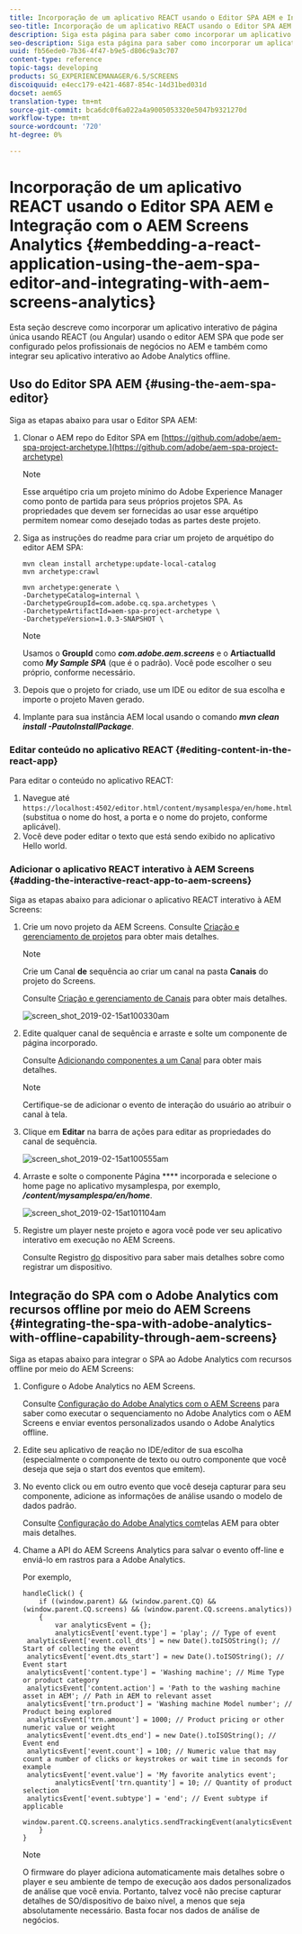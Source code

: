 ```yaml
---
title: Incorporação de um aplicativo REACT usando o Editor SPA AEM e Integração com o AEM Screens Analytics
seo-title: Incorporação de um aplicativo REACT usando o Editor SPA AEM e Integração com o AEM Screens Analytics
description: Siga esta página para saber como incorporar um aplicativo interativo de página única usando REACT (ou Angular) usando o editor AEM SPA que pode ser configurado pelos profissionais de negócios no AEM e também como integrar seu aplicativo interativo ao Adobe Analytics offline.
seo-description: Siga esta página para saber como incorporar um aplicativo interativo de página única usando REACT (ou Angular) usando o editor AEM SPA que pode ser configurado pelos profissionais de negócios no AEM e também como integrar seu aplicativo interativo ao Adobe Analytics offline.
uuid: fb56ede0-7b36-4f47-b9e5-d806c9a3c707
content-type: reference
topic-tags: developing
products: SG_EXPERIENCEMANAGER/6.5/SCREENS
discoiquuid: e4ecc179-e421-4687-854c-14d31bed031d
docset: aem65
translation-type: tm+mt
source-git-commit: bca6dc0f6a022a4a9005053320e5047b9321270d
workflow-type: tm+mt
source-wordcount: '720'
ht-degree: 0%

---
```



# Incorporação de um aplicativo REACT usando o Editor SPA AEM e Integração com o AEM Screens Analytics {#embedding-a-react-application-using-the-aem-spa-editor-and-integrating-with-aem-screens-analytics}

Esta seção descreve como incorporar um aplicativo interativo de página única usando REACT (ou Angular) usando o editor AEM SPA que pode ser configurado pelos profissionais de negócios no AEM e também como integrar seu aplicativo interativo ao Adobe Analytics offline.

## Uso do Editor SPA AEM {#using-the-aem-spa-editor}

Siga as etapas abaixo para usar o Editor SPA AEM:

1. Clonar o AEM repo do Editor SPA em [https://github.com/adobe/aem-spa-project-archetype.](https://github.com/adobe/aem-spa-project-archetype)

   >[!NOTE]
   >
   >Esse arquétipo cria um projeto mínimo do Adobe Experience Manager como ponto de partida para seus próprios projetos SPA. As propriedades que devem ser fornecidas ao usar esse arquétipo permitem nomear como desejado todas as partes deste projeto.

1. Siga as instruções do readme para criar um projeto de arquétipo do editor AEM SPA:

   ```
   mvn clean install archetype:update-local-catalog
   mvn archetype:crawl
   
   mvn archetype:generate \
   -DarchetypeCatalog=internal \
   -DarchetypeGroupId=com.adobe.cq.spa.archetypes \
   -DarchetypeArtifactId=aem-spa-project-archetype \
   -DarchetypeVersion=1.0.3-SNAPSHOT \
   ```

   >[!NOTE]
   >
   >Usamos o **GroupId** como ***com.adobe.aem.screens*** e o **ArtiactualId** como ***My Sample SPA*** (que é o padrão). Você pode escolher o seu próprio, conforme necessário.

1. Depois que o projeto for criado, use um IDE ou editor de sua escolha e importe o projeto Maven gerado.
1. Implante para sua instância AEM local usando o comando ***mvn clean install -PautoInstallPackage***.

### Editar conteúdo no aplicativo REACT {#editing-content-in-the-react-app}

Para editar o conteúdo no aplicativo REACT:

1. Navegue até `https://localhost:4502/editor.html/content/mysamplespa/en/home.html` (substitua o nome do host, a porta e o nome do projeto, conforme aplicável).
1. Você deve poder editar o texto que está sendo exibido no aplicativo Hello world.

### Adicionar o aplicativo REACT interativo à AEM Screens {#adding-the-interactive-react-app-to-aem-screens}

Siga as etapas abaixo para adicionar o aplicativo REACT interativo à AEM Screens:

1. Crie um novo projeto da AEM Screens. Consulte [Criação e gerenciamento de projetos](creating-a-screens-project.md) para obter mais detalhes.

   >[!NOTE]
   >
   >Crie um Canal **de** sequência ao criar um canal na pasta **Canais** do projeto do Screens.
   >
   >
   >Consulte [Criação e gerenciamento de Canais](managing-channels.md) para obter mais detalhes.

   ![screen_shot_2019-02-15at100330am](assets/screen_shot_2019-02-15at100330am.png)

1. Edite qualquer canal de sequência e arraste e solte um componente de página incorporado.

   Consulte [Adicionando componentes a um Canal](adding-components-to-a-channel.md) para obter mais detalhes.

   >[!NOTE]
   >
   >Certifique-se de adicionar o evento de interação do usuário ao atribuir o canal à tela.

1. Clique em **Editar** na barra de ações para editar as propriedades do canal de sequência.

   ![screen_shot_2019-02-15at100555am](assets/screen_shot_2019-02-15at100555am.png)

1. Arraste e solte o componente Página **** incorporada e selecione o home page no aplicativo mysamplespa, por exemplo, ***/content/mysamplespa/en/home***.

   ![screen_shot_2019-02-15at101104am](assets/screen_shot_2019-02-15at101104am.png)

1. Registre um player neste projeto e agora você pode ver seu aplicativo interativo em execução no AEM Screens.

   Consulte Registro [do](device-registration.md) dispositivo para saber mais detalhes sobre como registrar um dispositivo.

## Integração do SPA com o Adobe Analytics com recursos offline por meio do AEM Screens {#integrating-the-spa-with-adobe-analytics-with-offline-capability-through-aem-screens}

Siga as etapas abaixo para integrar o SPA ao Adobe Analytics com recursos offline por meio do AEM Screens:

1. Configure o Adobe Analytics no AEM Screens.

   Consulte [Configuração do Adobe Analytics com o AEM Screens](configuring-adobe-analytics-aem-screens.md) para saber como executar o sequenciamento no Adobe Analytics com o AEM Screens e enviar eventos personalizados usando o Adobe Analytics offline.

1. Edite seu aplicativo de reação no IDE/editor de sua escolha (especialmente o componente de texto ou outro componente que você deseja que seja o start dos eventos que emitem).
1. No evento click ou em outro evento que você deseja capturar para seu componente, adicione as informações de análise usando o modelo de dados padrão.

   Consulte [Configuração do Adobe Analytics com](configuring-adobe-analytics-aem-screens.md)telas AEM para obter mais detalhes.

1. Chame a API do AEM Screens Analytics para salvar o evento off-line e enviá-lo em rastros para a Adobe Analytics.

   Por exemplo,

   ```
   handleClick() {
       if ((window.parent) && (window.parent.CQ) && (window.parent.CQ.screens) && (window.parent.CQ.screens.analytics))
       {
           var analyticsEvent = {};
           analyticsEvent['event.type'] = 'play'; // Type of event
    analyticsEvent['event.coll_dts'] = new Date().toISOString(); // Start of collecting the event
    analyticsEvent['event.dts_start'] = new Date().toISOString(); // Event start
    analyticsEvent['content.type'] = 'Washing machine'; // Mime Type or product category
    analyticsEvent['content.action'] = 'Path to the washing machine asset in AEM'; // Path in AEM to relevant asset
    analyticsEvent['trn.product'] = 'Washing machine Model number'; // Product being explored
    analyticsEvent['trn.amount'] = 1000; // Product pricing or other numeric value or weight
    analyticsEvent['event.dts_end'] = new Date().toISOString(); // Event end
    analyticsEvent['event.count'] = 100; // Numeric value that may count a number of clicks or keystrokes or wait time in seconds for example
    analyticsEvent['event.value'] = 'My favorite analytics event';
           analyticsEvent['trn.quantity'] = 10; // Quantity of product selection
    analyticsEvent['event.subtype'] = 'end'; // Event subtype if applicable
    window.parent.CQ.screens.analytics.sendTrackingEvent(analyticsEvent);
       }
   }
   ```

   >[!NOTE]
   >
   >O firmware do player adiciona automaticamente mais detalhes sobre o player e seu ambiente de tempo de execução aos dados personalizados de análise que você envia. Portanto, talvez você não precise capturar detalhes de SO/dispositivo de baixo nível, a menos que seja absolutamente necessário. Basta focar nos dados de análise de negócios.

